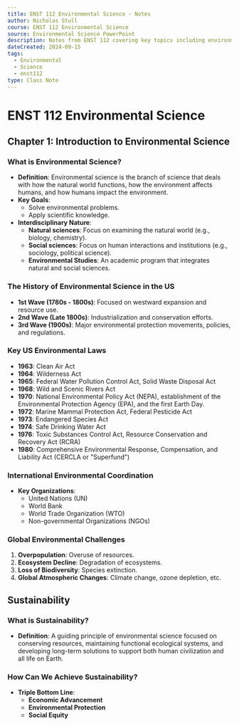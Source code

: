 ```yaml
---
title: ENST 112 Environmental Science - Notes
author: Nicholas Stull
course: ENST 112 Environmental Science
source: Environmental Science PowerPoint
description: Notes from ENST 112 covering key topics including environmental science, history of US environmental policies, global environmental challenges, and sustainability.
dateCreated: 2024-09-15
tags:
  - Environmental
  - Science
  - enst112
type: Class Note
---
```


# ENST 112 Environmental Science

## Chapter 1: Introduction to Environmental Science

### What is Environmental Science?
- **Definition**: Environmental science is the branch of science that deals with how the natural world functions, how the environment affects humans, and how humans impact the environment.
- **Key Goals**:
  - Solve environmental problems.
  - Apply scientific knowledge.
- **Interdisciplinary Nature**:
  - **Natural sciences**: Focus on examining the natural world (e.g., biology, chemistry).
  - **Social sciences**: Focus on human interactions and institutions (e.g., sociology, political science).
  - **Environmental Studies**: An academic program that integrates natural and social sciences.

### The History of Environmental Science in the US
- **1st Wave (1780s - 1800s)**: Focused on westward expansion and resource use.
- **2nd Wave (Late 1800s)**: Industrialization and conservation efforts.
- **3rd Wave (1900s)**: Major environmental protection movements, policies, and regulations.

### Key US Environmental Laws
- **1963**: Clean Air Act
- **1964**: Wilderness Act
- **1965**: Federal Water Pollution Control Act, Solid Waste Disposal Act
- **1968**: Wild and Scenic Rivers Act
- **1970**: National Environmental Policy Act (NEPA), establishment of the Environmental Protection Agency (EPA), and the first Earth Day.
- **1972**: Marine Mammal Protection Act, Federal Pesticide Act
- **1973**: Endangered Species Act
- **1974**: Safe Drinking Water Act
- **1976**: Toxic Substances Control Act, Resource Conservation and Recovery Act (RCRA)
- **1980**: Comprehensive Environmental Response, Compensation, and Liability Act (CERCLA or "Superfund")

### International Environmental Coordination
- **Key Organizations**:
  - United Nations (UN)
  - World Bank
  - World Trade Organization (WTO)
  - Non-governmental Organizations (NGOs)

### Global Environmental Challenges
1. **Overpopulation**: Overuse of resources.
2. **Ecosystem Decline**: Degradation of ecosystems.
3. **Loss of Biodiversity**: Species extinction.
4. **Global Atmospheric Changes**: Climate change, ozone depletion, etc.

## Sustainability

### What is Sustainability?
- **Definition**: A guiding principle of environmental science focused on conserving resources, maintaining functional ecological systems, and developing long-term solutions to support both human civilization and all life on Earth.

### How Can We Achieve Sustainability?
- **Triple Bottom Line**:
  - **Economic Advancement**
  - **Environmental Protection**
  - **Social Equity**

